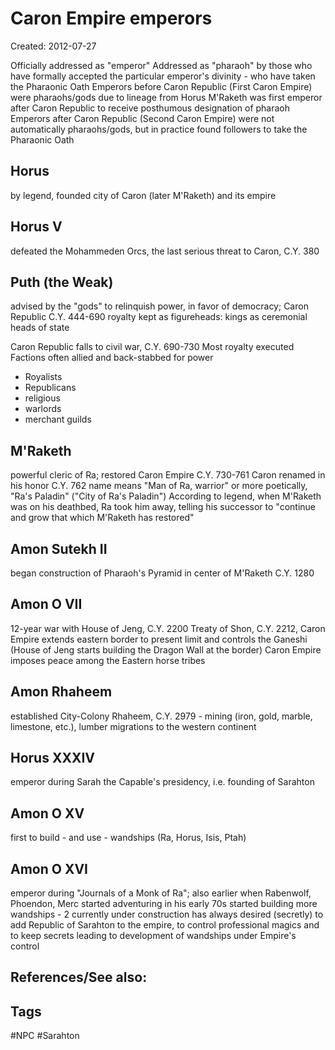 # Caron Empire emperors
Created: 2012-07-27

Officially addressed as "emperor"
Addressed as "pharaoh" by those who have formally accepted the particular emperor's divinity - who have taken the Pharaonic Oath
Emperors before Caron Republic (First Caron Empire) were pharaohs/gods due to lineage from Horus
M'Raketh was first emperor after Caron Republic to receive posthumous designation of pharaoh
Emperors after Caron Republic (Second Caron Empire) were not automatically pharaohs/gods, but in practice found followers to take the Pharaonic Oath

## Horus
by legend, founded city of Caron (later M'Raketh) and its empire

## Horus V
defeated the Mohammeden Orcs, the last serious threat to Caron, C.Y. 380

## Puth (the Weak)
advised by the "gods" to relinquish power, in favor of democracy; Caron Republic C.Y. 444-690
royalty kept as figureheads: kings as ceremonial heads of state

Caron Republic falls to civil war, C.Y. 690-730
Most royalty executed
Factions often allied and back-stabbed for power
- Royalists
- Republicans
- religious
- warlords
- merchant guilds

## M'Raketh
powerful cleric of Ra; restored Caron Empire C.Y. 730-761
Caron renamed in his honor C.Y. 762
name means "Man of Ra, warrior" or more poetically, "Ra's Paladin" ("City of Ra's Paladin")
According to legend, when M'Raketh was on his deathbed, Ra took him away, telling his successor to "continue and grow that which M'Raketh has restored"

## Amon Sutekh II
began construction of Pharaoh's Pyramid in center of M'Raketh C.Y. 1280

## Amon O VII
12-year war with House of Jeng, C.Y. 2200
Treaty of Shon, C.Y. 2212, Caron Empire extends eastern border to present limit and controls the Ganeshi (House of Jeng starts building the Dragon Wall at the border)
Caron Empire imposes peace among the Eastern horse tribes

## Amon Rhaheem
established City-Colony Rhaheem, C.Y. 2979 - mining (iron, gold, marble, limestone, etc.), lumber
migrations to the western continent

## Horus XXXIV
emperor during Sarah the Capable's presidency, i.e. founding of Sarahton

## Amon O XV
first to build - and use - wandships (Ra, Horus, Isis, Ptah)

## Amon O XVI
emperor during "Journals of a Monk of Ra"; also earlier when Rabenwolf, Phoendon, Merc started adventuring
in his early 70s
started building more wandships - 2 currently under construction
has always desired (secretly) to add Republic of Sarahton to the empire, to control professional magics and to keep secrets leading to development of wandships under Empire's control


## References/See also:


## Tags
#NPC #Sarahton